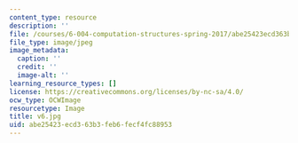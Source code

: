 ```yaml
---
content_type: resource
description: ''
file: /courses/6-004-computation-structures-spring-2017/abe25423ecd363b3feb6fecf4fc88953_v6.jpg
file_type: image/jpeg
image_metadata:
  caption: ''
  credit: ''
  image-alt: ''
learning_resource_types: []
license: https://creativecommons.org/licenses/by-nc-sa/4.0/
ocw_type: OCWImage
resourcetype: Image
title: v6.jpg
uid: abe25423-ecd3-63b3-feb6-fecf4fc88953
---
```

